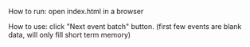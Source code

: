 How to run:
open index.html in a browser

How to use:
click "Next event batch" button. (first few events are blank data, will only fill short term memory)